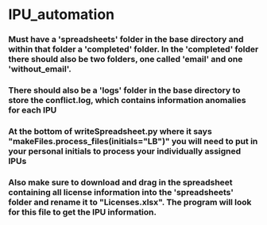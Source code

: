 # IPU_automation

### Must have a 'spreadsheets' folder in the base directory and within that folder a 'completed' folder. In the 'completed' folder there should also be two folders, one called 'email' and one 'without_email'. 

### There should also be a 'logs' folder in the base directory to store the conflict.log, which contains information anomalies for each IPU

### At the bottom of writeSpreadsheet.py where it says "makeFiles.process_files(initials="LB")" you will need to put in your personal initials to process your individually assigned IPUs

### Also make sure to download and drag in the spreadsheet containing all license information into the 'spreadsheets' folder and rename it to "Licenses.xlsx". The program will look for this file to get the IPU information.
